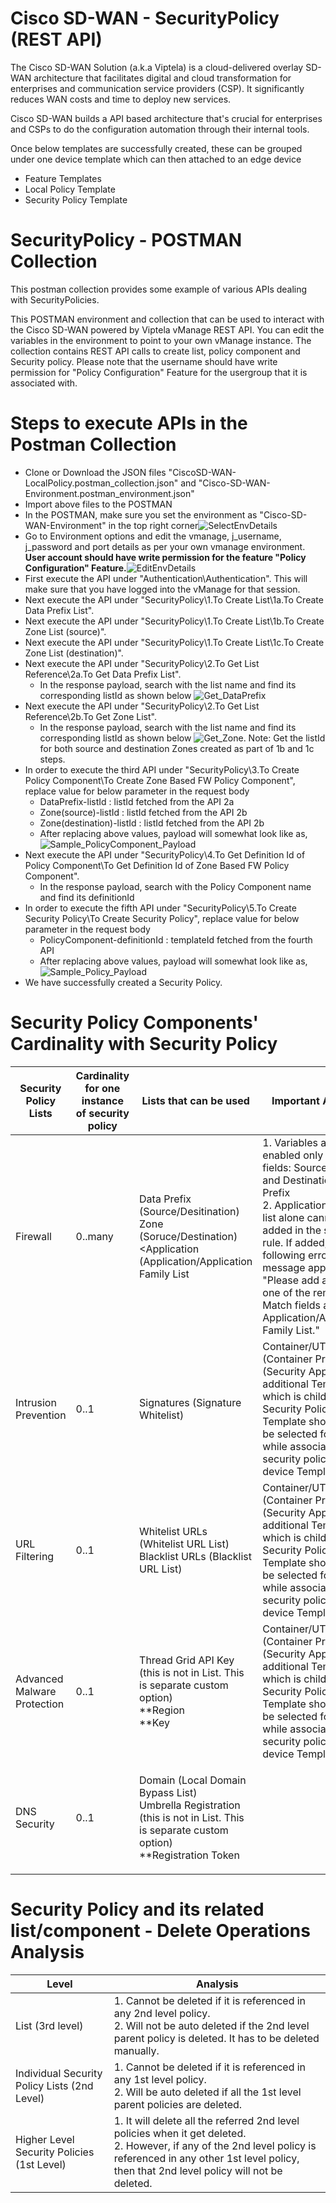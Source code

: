 ﻿# Cisco SD-WAN - SecurityPolicy (REST API)
The Cisco SD-WAN Solution (a.k.a Viptela) is a cloud-delivered overlay SD-WAN architecture that facilitates digital and cloud transformation for enterprises and communication service providers (CSP). It significantly reduces WAN costs and time to deploy new services.

Cisco SD-WAN builds a API based architecture that's crucial for enterprises and CSPs to do the configuration automation through their internal tools.

Once below templates are successfully created,  these can be grouped under one device template which can then attached to an edge device

* Feature Templates
* Local Policy Template
* Security Policy Template

# SecurityPolicy - POSTMAN Collection
This postman collection provides some example of various APIs dealing with SecurityPolicies.

This POSTMAN environment and collection that can be used to interact with the Cisco SD-WAN powered by Viptela vManage REST API. You can edit the variables in the environment to point to your own vManage instance. The collection contains REST API calls to create list, policy component and Security policy. Please note that the username should have write permission for "Policy Configuration" Feature for the usergroup that it is associated with.

# Steps to execute APIs in the Postman Collection
* Clone or Download the JSON files "CiscoSD-WAN-LocalPolicy.postman_collection.json" and "Cisco-SD-WAN-Environment.postman_environment.json"  
* Import above files to the POSTMAN  
* In the POSTMAN, make sure you set the environment as "Cisco-SD-WAN-Environment" in the top right corner![SelectEnvDetails](https://github.com/SaravananRamanathan25/Cisco-SD-WAN-SecurityPolicy/blob/master/Images/SelectEnvDetails-Postman.png)
* Go to Environment options and edit the vmanage, j_username, j_password and port details as per your own vmanage environment. **User account should have write permission for the feature "Policy Configuration" Feature.**![EditEnvDetails](https://github.com/SaravananRamanathan25/Cisco-SD-WAN-SecurityPolicy/blob/master/Images/UpdateEnvDetails_Postman.png)
* First execute the API under "Authentication\Authentication". This will make sure that you have logged into the vManage for that session.
* Next execute the API under "SecurityPolicy\1.To Create List\1a.To Create Data Prefix List".
* Next execute the API under "SecurityPolicy\1.To Create List\1b.To Create Zone List (source)".
* Next execute the API under "SecurityPolicy\1.To Create List\1c.To Create Zone List (destination)".
* Next execute the API under "SecurityPolicy\2.To Get List Reference\2a.To Get Data Prefix List".
  * In the response payload, search with the list name and find its corresponding listId as shown below ![Get_DataPrefix](https://github.com/SaravananRamanathan25/Cisco-SD-WAN-SecurityPolicy/blob/master/Images/Get_DataPrefix.png)
* Next execute the API under "SecurityPolicy\2.To Get List Reference\2b.To Get Zone List".
  * In the response payload, search with the list name and find its corresponding listId as shown below ![Get_Zone](https://github.com/SaravananRamanathan25/Cisco-SD-WAN-SecurityPolicy/blob/master/Images/Get_Zone.png). Note: Get the listId for both source and destination Zones created as part of 1b and 1c steps.
* In order to execute the third API under "SecurityPolicy\3.To Create Policy Component\To Create Zone Based FW Policy Component", replace value for below parameter in the request body 
  * DataPrefix-listId : listId fetched from the API 2a
  * Zone(source)-listId : listId fetched from the API 2b
  * Zone(destination)-listId : listId fetched from the API 2b
  * After replacing above values, payload will somewhat look like as, ![Sample_PolicyComponent_Payload](https://github.com/SaravananRamanathan25/Cisco-SD-WAN-SecurityPolicy/blob/master/Images/Sample_PolicyComponent_Payload.png)
* Next execute the API under "SecurityPolicy\4.To Get Definition Id of Policy Component\To Get Definition Id of Zone Based FW Policy Component".
  * In the response payload, search with the Policy Component name and find its definitionId
* In order to execute the fifth API under "SecurityPolicy\5.To Create Security Policy\To Create Security Policy", replace value for below parameter in the request body 
  * PolicyComponent-definitionId : templateId fetched from the fourth API
  * After replacing above values, payload will somewhat look like as, ![Sample_Policy_Payload](https://github.com/SaravananRamanathan25/Cisco-SD-WAN-SecurityPolicy/blob/master/Images/Sample_Policy_Payload.png)
* We have successfully created a Security Policy.

# Security Policy Components' Cardinality with Security Policy
 
| Security Policy Lists | Cardinality for one instance of security policy | Lists that can be used | Important Aspects |
| ----------------------- | -------------------------------------------- | ---------------------- | ----------------- |
| Firewall | 0..many | <p>Data Prefix (Source/Desitination)<br>Zone (Soruce/Destination)<br><Application (Application/Application Family List </p> | 1. Variables are enabled only for the fields: Source IP Prefix and Destination IP Prefix<br>2. Application  Family list alone cannot be added in the sequence rule. If added, following error message appears: "Please add at least one of the remaining Match fields along with Application/Application Family List." |
| Intrusion Prevention | 0..1 | Signatures (Signature Whitelist) | Container/UTD Image (Container Profile (Security App Hosting) additional Template which is child of Security Policy Template should also be selected for this - while associating the security policy with device Template) | 
| URL Filtering | 0..1 | <p>Whitelist URLs (Whitelist URL List)<br>Blacklist URLs (Blacklist URL List)</p> | Container/UTD Image (Container Profile (Security App Hosting) additional Template which is child of Security Policy Template should also be selected for this - while associating the security policy with device Template) | 
| Advanced Malware Protection | 0..1 | <p>Thread Grid API Key (this is not in List.  This is separate custom option)<br>**Region<br>**Key</p> | Container/UTD Image (Container Profile (Security App Hosting) additional Template which is child of Security Policy Template should also be selected for this - while associating the security policy with device Template) |
| DNS Security | 0..1 | <p>Domain (Local Domain Bypass List)<br>Umbrella Registration (this is not in List.  This is separate custom option)<br>**Registration Token</p> | |


# Security Policy and its related list/component - Delete Operations Analysis

| Level | Analysis |
| ----------------------- | -------------------------------------------- |
|List (3rd level) | 1. Cannot be deleted if it is referenced in any 2nd level policy.<br>2. Will not be auto deleted if the 2nd level parent policy is deleted. It has to be deleted manually.|
|Individual Security Policy Lists (2nd Level)|1. Cannot be deleted if it is referenced in any 1st  level policy.<br>2. Will be auto deleted if all the 1st level parent policies are deleted.|
|Higher Level Security Policies (1st Level)|1. It will delete all the referred 2nd level policies when it get deleted.<br>2. However, if any of the 2nd level policy is referenced in any other 1st level policy, then that 2nd level policy will not be deleted.|
